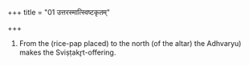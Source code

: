 +++
title = "01 उत्तरस्मात्स्विष्टकृतम्"

+++
1. From the (rice-pap placed) to the north (of the altar) the Adhvaryu) makes the Sviṣṭakr̥t-offering. 

